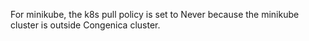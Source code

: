 For minikube, the k8s pull policy is set to Never because the minikube cluster is outside Congenica cluster.
